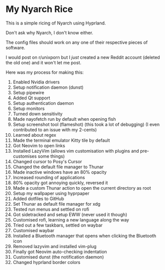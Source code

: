 # My Nyarch Rice

This is a simple ricing of Nyarch using Hyprland.

Don't ask why Nyarch, I don't know either. 

The config files should work on any one of their respective pieces of software.

I would post on r/unixporn but I *just* created a new Reddit account (deleted the old one) and it won't let me post.

Here was my process for making this:
1. Enabled Nvidia drivers
2. Setup notification daemon (dunst)
3. Setup pipewire
4. Added Qt support
5. Setup authentication daemon
6. Setup monitors
7. Turned down sensitivity
8. Made nayofetch run by default when opening fish
9. Setup screenshot tool (flameshot) (this took a lot of debugging) (I even contributed to an issue with my 2-cents)
10. Learned about regex
11. Made the terminal emulator Kitty tile by default
12. Got Neovim to open links
13. Installed LazyVim (allows vim customisation with plugins and pre-customises some things)
14. Changed cursor to Posy's Cursor
15. Changed the default file manager to Thunar
16. Made inactive windows have an 80% opacity
17. Increased rounding of applications
18. 80% opacity got annoying quickly, reversed it
19. Made a custom Thunar action to open the current directory as root
20. Setup my wallpaper using hyprpaper
21. Added dotfiles to GitHub
22. Set Thunar as default file manager for xdg
23. Tested run menus and settled on rofi
24. Got sidetracked and setup EWW (never used it though)
25. Customised rofi, learning a new language along the way
26. Tried out a few taskbars, settled on waybar
27. Customised waybar
28. Installed a Bluetooth manager that opens when clicking the Bluetooth icon
29. Removed lazyvim and installed vim-plug
30. Finally got Neovim auto-checking indentation
31. Customised dunst (the notification daemon)
32. Changed hyprland border colors
